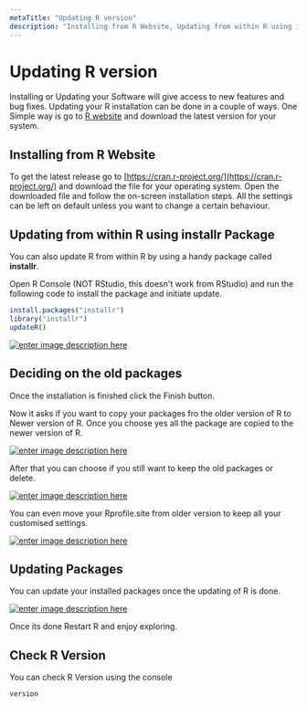 ```yaml
---
metaTitle: "Updating R version"
description: "Installing from R Website, Updating from within R using installr Package, Deciding on the old packages, Updating Packages, Check R Version"
---
```


# Updating R version


Installing or Updating your Software will give access to new features and bug fixes. Updating your R installation can be done in a couple of ways. One Simple way is go to [R website](https://cran.r-project.org/) and download the latest version for your system.



## Installing from R Website


To get the latest release go to [https://cran.r-project.org/](https://cran.r-project.org/) and download the file for your operating system. Open the downloaded file and follow the on-screen installation steps. All the settings can be left on default unless you want to change a certain behaviour.



## Updating from within R using installr Package


You can also update R from within R by using a handy package called **installr**.

Open R Console (NOT RStudio, this doesn't work from RStudio) and run the following code to install the package and initiate update.

```r
install.packages("installr")
library("installr")
updateR()

```

[<img src="https://i.stack.imgur.com/UMl3T.png" alt="enter image description here" />](https://i.stack.imgur.com/UMl3T.png)



## Deciding on the old packages


Once the installation is finished click the Finish button.

Now it asks if you want to copy your packages fro the older version of R to Newer version of R. Once you choose yes all the package are copied to the newer version of R.

[<img src="https://i.stack.imgur.com/ytDqh.png" alt="enter image description here" />](https://i.stack.imgur.com/ytDqh.png)

After that you can choose if you still want to keep the old packages or delete.

[<img src="https://i.stack.imgur.com/zK6L9.png" alt="enter image description here" />](https://i.stack.imgur.com/zK6L9.png)

You can even move your Rprofile.site from older version to keep all your customised settings.

[<img src="https://i.stack.imgur.com/ffK8W.png" alt="enter image description here" />](https://i.stack.imgur.com/ffK8W.png)



## Updating Packages


You can update your installed packages once the updating of R is done.

[<img src="https://i.stack.imgur.com/rQbIt.png" alt="enter image description here" />](https://i.stack.imgur.com/rQbIt.png)

Once its done Restart R and enjoy exploring.



## Check R Version


You can check R Version using the console

```r
version

```

